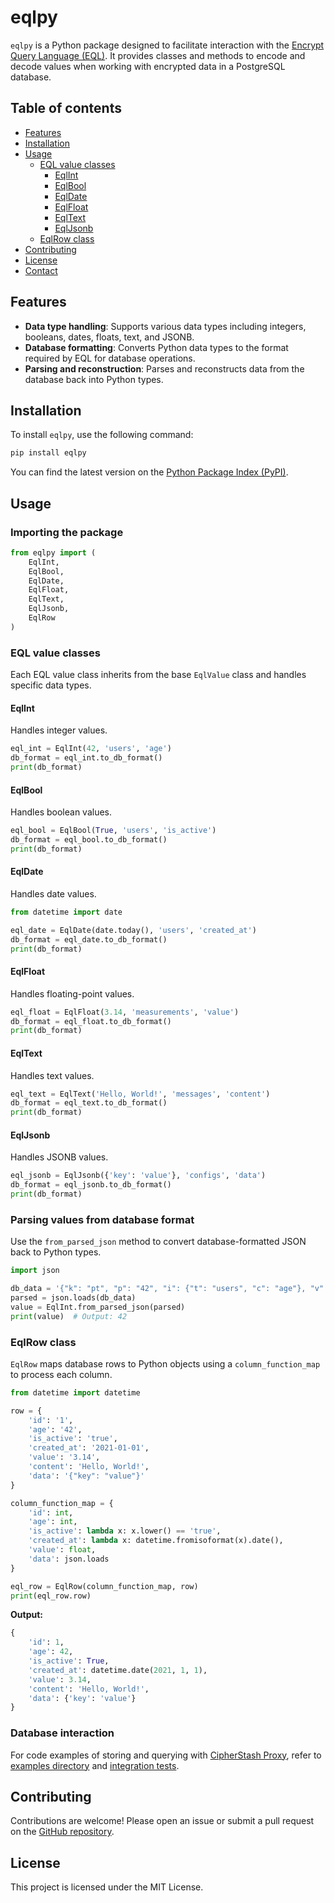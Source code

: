 # eqlpy

`eqlpy` is a Python package designed to facilitate interaction with the [Encrypt Query Language (EQL)](https://github.com/cipherstash/encrypt-query-language). It provides classes and methods to encode and decode values when working with encrypted data in a PostgreSQL database.

## Table of contents

- [Features](#features)
- [Installation](#installation)
- [Usage](#usage)
  - [EQL value classes](#eql-value-classes)
    - [EqlInt](#eqlint)
    - [EqlBool](#eqlbool)
    - [EqlDate](#eqldate)
    - [EqlFloat](#eqlfloat)
    - [EqlText](#eqltext)
    - [EqlJsonb](#eqljsonb)
  - [EqlRow class](#eqlrow-class)
- [Contributing](#contributing)
- [License](#license)
- [Contact](#contact)

## Features

- **Data type handling**: Supports various data types including integers, booleans, dates, floats, text, and JSONB.
- **Database formatting**: Converts Python data types to the format required by EQL for database operations.
- **Parsing and reconstruction**: Parses and reconstructs data from the database back into Python types. 

## Installation

To install `eqlpy`, use the following command:

```bash
pip install eqlpy
```

You can find the latest version on the [Python Package Index (PyPI)](https://pypi.org/project/eqlpy).

## Usage

### Importing the package

```python
from eqlpy import (
    EqlInt,
    EqlBool,
    EqlDate,
    EqlFloat,
    EqlText,
    EqlJsonb,
    EqlRow
)
```

### EQL value classes

Each EQL value class inherits from the base `EqlValue` class and handles specific data types.

#### EqlInt

Handles integer values.

```python
eql_int = EqlInt(42, 'users', 'age')
db_format = eql_int.to_db_format()
print(db_format)
```

#### EqlBool

Handles boolean values.

```python
eql_bool = EqlBool(True, 'users', 'is_active')
db_format = eql_bool.to_db_format()
print(db_format)
```

#### EqlDate

Handles date values.

```python
from datetime import date

eql_date = EqlDate(date.today(), 'users', 'created_at')
db_format = eql_date.to_db_format()
print(db_format)
```

#### EqlFloat

Handles floating-point values.

```python
eql_float = EqlFloat(3.14, 'measurements', 'value')
db_format = eql_float.to_db_format()
print(db_format)
```

#### EqlText

Handles text values.

```python
eql_text = EqlText('Hello, World!', 'messages', 'content')
db_format = eql_text.to_db_format()
print(db_format)
```

#### EqlJsonb

Handles JSONB values.

```python
eql_jsonb = EqlJsonb({'key': 'value'}, 'configs', 'data')
db_format = eql_jsonb.to_db_format()
print(db_format)
```

### Parsing values from database format

Use the `from_parsed_json` method to convert database-formatted JSON back to Python types.

```python
import json

db_data = '{"k": "pt", "p": "42", "i": {"t": "users", "c": "age"}, "v": 1, "q": null}'
parsed = json.loads(db_data)
value = EqlInt.from_parsed_json(parsed)
print(value)  # Output: 42
```

### EqlRow class

`EqlRow` maps database rows to Python objects using a `column_function_map` to process each column.

```python
from datetime import datetime

row = {
    'id': '1',
    'age': '42',
    'is_active': 'true',
    'created_at': '2021-01-01',
    'value': '3.14',
    'content': 'Hello, World!',
    'data': '{"key": "value"}'
}

column_function_map = {
    'id': int,
    'age': int,
    'is_active': lambda x: x.lower() == 'true',
    'created_at': lambda x: datetime.fromisoformat(x).date(),
    'value': float,
    'data': json.loads
}

eql_row = EqlRow(column_function_map, row)
print(eql_row.row)
```

**Output:**

```python
{
    'id': 1,
    'age': 42,
    'is_active': True,
    'created_at': datetime.date(2021, 1, 1),
    'value': 3.14,
    'content': 'Hello, World!',
    'data': {'key': 'value'}
}
```

### Database interaction

For code examples of storing and querying with [CipherStash Proxy](https://cipherstash.com/docs/getting-started/cipherstash-proxy), refer to [examples directory](examples/) and [integration tests](tests/integration/).


## Contributing

Contributions are welcome! Please open an issue or submit a pull request on the [GitHub repository](https://github.com/cipherstash/eqlpy).

## License

This project is licensed under the MIT License.
